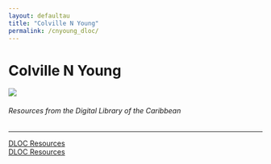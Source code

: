 ```yaml
---
layout: defaultau
title: "Colville N Young"
permalink: /cnyoung_dloc/
---
```

<!-- partial:index.partial.html -->
<div class="content">
    <h1>Colville N Young</h1>
    <div class="quote">
        <div><img src="https://upload.wikimedia.org/wikipedia/commons/thumb/5/56/Colville_Young_profile_January_2020_%28cropped%29.jpg/220px-Colville_Young_profile_January_2020_%28cropped%29.jpg" class="logo"></div>
    </div>
    <body>
    <h6>Resources from the Digital Library of the Caribbean</h6><hr> 
        <a href="https://www.dloc.com/AA00064442/00001/images" target="_blank">DLOC Resources</a><br>
        <a href="https://www.dloc.com/AA00064442/00002/images" target="_blank">DLOC Resources</a><br>
    </body> 
          </div>
  <!-- partial -->
<script src='https://cdnjs.cloudflare.com/ajax/libs/jquery/3.1.1/jquery.min.js'></script><script  src="{{ site.baseurl }}/assets/js/authorscript.js"></script>